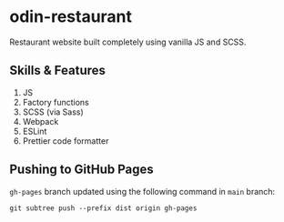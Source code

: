 # odin-restaurant

Restaurant website built completely using vanilla JS and SCSS.

## Skills & Features

1. JS
2. Factory functions
3. SCSS (via Sass)
4. Webpack
5. ESLint
6. Prettier code formatter

## Pushing to GitHub Pages

`gh-pages` branch updated using the following command in `main` branch:

```
git subtree push --prefix dist origin gh-pages
```
